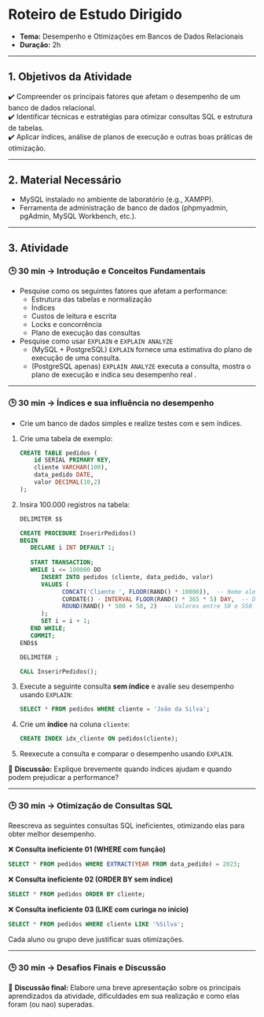 
# **Roteiro de Estudo Dirigido**  
- **Tema:** Desempenho e Otimizações em Bancos de Dados Relacionais
- **Duração:** 2h  

---

## **1. Objetivos da Atividade**  
✔️ Compreender os principais fatores que afetam o desempenho de um banco de dados relacional.  
✔️ Identificar técnicas e estratégias para otimizar consultas SQL e estrutura de tabelas.  
✔️ Aplicar índices, análise de planos de execução e outras boas práticas de otimização.  

---

## **2. Material Necessário**  
- MySQL instalado no ambiente de laboratório (e.g., XAMPP).  
- Ferramenta de administração de banco de dados (phpmyadmin, pgAdmin, MySQL Workbench, etc.).  

---

## **3. Atividade**  

### **🕒 30 min → Introdução e Conceitos Fundamentais** 
- Pesquise como os seguintes fatores que afetam a performance:  
  - Estrutura das tabelas e normalização  
  - Índices  
  - Custos de leitura e escrita  
  - Locks e concorrência  
  - Plano de execução das consultas  
- Pesquise como usar  ``EXPLAIN`` e ``EXPLAIN ANALYZE``
  - (MySQL + PostgreSQL) ``EXPLAIN`` fornece uma estimativa do plano de execução de uma consulta.
  - (PostgreSQL apenas) ``EXPLAIN ANALYZE`` executa a consulta, mostra o plano de execução e indica seu desempenho real .  

---

### **🕒 30 min → Índices e sua influência no desempenho** 
- Crie um banco de dados simples e realize testes com e sem índices.  

1. Crie uma tabela de exemplo:  
   ```sql
   CREATE TABLE pedidos (
       id SERIAL PRIMARY KEY,
       cliente VARCHAR(100),
       data_pedido DATE,
       valor DECIMAL(10,2)
   );
   ```
2. Insira 100.000 registros na tabela:
   ```sql
   DELIMITER $$

   CREATE PROCEDURE InserirPedidos()
   BEGIN
      DECLARE i INT DEFAULT 1;
      
      START TRANSACTION;
      WHILE i <= 100000 DO
         INSERT INTO pedidos (cliente, data_pedido, valor)
         VALUES (
               CONCAT('Cliente ', FLOOR(RAND() * 10000)),  -- Nome aleatório
               CURDATE() - INTERVAL FLOOR(RAND() * 365 * 5) DAY,  -- Datas nos últimos 5 anos
               ROUND(RAND() * 500 + 50, 2)  -- Valores entre 50 e 550
         );
         SET i = i + 1;
      END WHILE;
      COMMIT;
   END$$

   DELIMITER ;

   CALL InserirPedidos();
   ```
3. Execute a seguinte consulta **sem índice** e avalie seu desempenho usando `EXPLAIN`:  
   ```sql
   SELECT * FROM pedidos WHERE cliente = 'João da Silva';
   ```
4. Crie um **índice** na coluna `cliente`:  
   ```sql
   CREATE INDEX idx_cliente ON pedidos(cliente);
   ```
5. Reexecute a consulta e comparar o desempenho usando `EXPLAIN`.  

📝 **Discussão:** Explique brevemente quando índices ajudam e quando podem prejudicar a performance?  

---

### **🕒 30 min → Otimização de Consultas SQL**
Reescreva as seguintes consultas SQL ineficientes, otimizando elas para obter melhor desempenho.  

❌ **Consulta ineficiente 01 (WHERE com função)**  
```sql
SELECT * FROM pedidos WHERE EXTRACT(YEAR FROM data_pedido) = 2023;
```

❌ **Consulta ineficiente 02 (ORDER BY sem índice)**  
```sql
SELECT * FROM pedidos ORDER BY cliente;
```

❌ **Consulta ineficiente 03 (LIKE com curinga no início)**  
```sql
SELECT * FROM pedidos WHERE cliente LIKE '%Silva';
```

Cada aluno ou grupo deve justificar suas otimizações.  

---

### **🕒 30 min → Desafios Finais e Discussão** 

💬 **Discussão final:** Elabore uma breve apresentação sobre os principais aprendizados da atividade, dificuldades em sua realização e como elas foram (ou nao) superadas.
